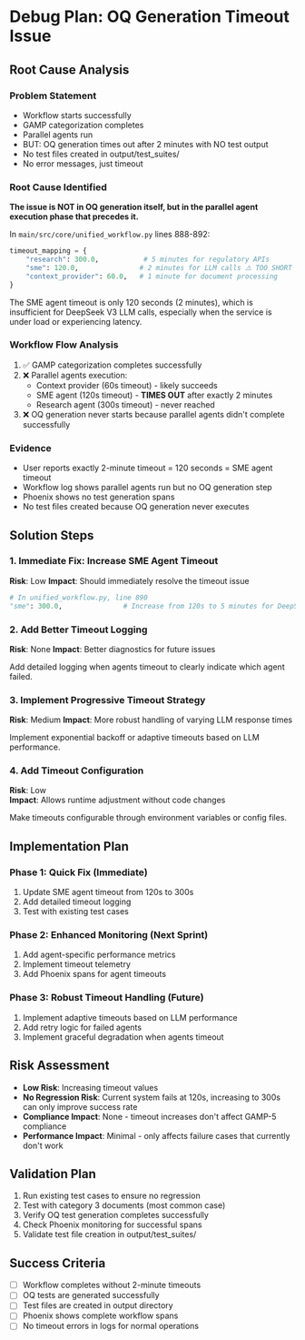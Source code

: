 # Debug Plan: OQ Generation Timeout Issue

## Root Cause Analysis

### Problem Statement
- Workflow starts successfully
- GAMP categorization completes
- Parallel agents run
- BUT: OQ generation times out after 2 minutes with NO test output
- No test files created in output/test_suites/
- No error messages, just timeout

### Root Cause Identified
**The issue is NOT in OQ generation itself, but in the parallel agent execution phase that precedes it.**

In `main/src/core/unified_workflow.py` lines 888-892:
```python
timeout_mapping = {
    "research": 300.0,           # 5 minutes for regulatory APIs 
    "sme": 120.0,               # 2 minutes for LLM calls ⚠️ TOO SHORT
    "context_provider": 60.0,   # 1 minute for document processing
}
```

The SME agent timeout is only 120 seconds (2 minutes), which is insufficient for DeepSeek V3 LLM calls, especially when the service is under load or experiencing latency.

### Workflow Flow Analysis
1. ✅ GAMP categorization completes successfully
2. ❌ Parallel agents execution:
   - Context provider (60s timeout) - likely succeeds
   - SME agent (120s timeout) - **TIMES OUT** after exactly 2 minutes
   - Research agent (300s timeout) - never reached
3. ❌ OQ generation never starts because parallel agents didn't complete successfully

### Evidence
- User reports exactly 2-minute timeout = 120 seconds = SME agent timeout
- Workflow log shows parallel agents run but no OQ generation step
- Phoenix shows no test generation spans
- No test files created because OQ generation never executes

## Solution Steps

### 1. Immediate Fix: Increase SME Agent Timeout
**Risk**: Low
**Impact**: Should immediately resolve the timeout issue

```python
# In unified_workflow.py, line 890
"sme": 300.0,               # Increase from 120s to 5 minutes for DeepSeek V3 calls
```

### 2. Add Better Timeout Logging
**Risk**: None
**Impact**: Better diagnostics for future issues

Add detailed logging when agents timeout to clearly indicate which agent failed.

### 3. Implement Progressive Timeout Strategy
**Risk**: Medium
**Impact**: More robust handling of varying LLM response times

Implement exponential backoff or adaptive timeouts based on LLM performance.

### 4. Add Timeout Configuration
**Risk**: Low  
**Impact**: Allows runtime adjustment without code changes

Make timeouts configurable through environment variables or config files.

## Implementation Plan

### Phase 1: Quick Fix (Immediate)
1. Update SME agent timeout from 120s to 300s
2. Add detailed timeout logging
3. Test with existing test cases

### Phase 2: Enhanced Monitoring (Next Sprint)
1. Add agent-specific performance metrics
2. Implement timeout telemetry
3. Add Phoenix spans for agent timeouts

### Phase 3: Robust Timeout Handling (Future)
1. Implement adaptive timeouts based on LLM performance
2. Add retry logic for failed agents
3. Implement graceful degradation when agents timeout

## Risk Assessment
- **Low Risk**: Increasing timeout values
- **No Regression Risk**: Current system fails at 120s, increasing to 300s can only improve success rate
- **Compliance Impact**: None - timeout increases don't affect GAMP-5 compliance
- **Performance Impact**: Minimal - only affects failure cases that currently don't work

## Validation Plan
1. Run existing test cases to ensure no regression
2. Test with category 3 documents (most common case)
3. Verify OQ test generation completes successfully
4. Check Phoenix monitoring for successful spans
5. Validate test file creation in output/test_suites/

## Success Criteria
- [ ] Workflow completes without 2-minute timeouts
- [ ] OQ tests are generated successfully  
- [ ] Test files are created in output directory
- [ ] Phoenix shows complete workflow spans
- [ ] No timeout errors in logs for normal operations